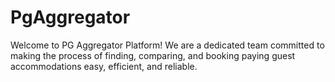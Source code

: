 # PgAggregator
Welcome to PG Aggregator Platform! We are a dedicated team committed to making the process of finding, comparing, and booking paying guest accommodations easy, efficient, and reliable.
